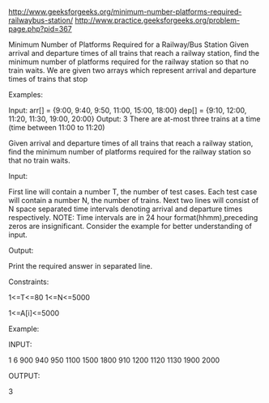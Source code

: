 http://www.geeksforgeeks.org/minimum-number-platforms-required-railwaybus-station/
http://www.practice.geeksforgeeks.org/problem-page.php?pid=367

Minimum Number of Platforms Required for a Railway/Bus Station Given arrival and departure times of
all trains that reach a railway station, find the minimum number of platforms required for the
railway station so that no train waits. We are given two arrays which represent arrival and
departure times of trains that stop

Examples:

Input:  arr[]  = {9:00, 9:40, 9:50, 11:00, 15:00, 18:00} dep[]  = {9:10, 12:00, 11:20, 11:30, 19:00,
20:00} Output: 3 There are at-most three trains at a time (time between 11:00 to 11:20)

Given arrival and departure times of all trains that reach a railway station, find the minimum
number of platforms required for the railway station so that no train waits.

Input:

First line will contain a number T, the number of test cases. Each test case will contain a number
N, the number of trains. Next two lines will consist of N space separated time intervals denoting
arrival and departure times respectively. NOTE: Time intervals are in 24 hour format(hhmm),preceding
zeros are insignificant. Consider the example for better understanding of input.

Output:

Print the required answer in separated line.

Constraints:

1<=T<=80 1<=N<=5000

1<=A[i]<=5000

Example:

INPUT:

1 6 900 940 950 1100 1500 1800 910 1200 1120 1130 1900 2000

OUTPUT:

3

